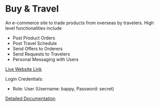 # Buy & Travel
An e-commerce site to trade products from overseas by travelers. High level functionalities include
- Post Product Orders
- Post Travel Schedule
- Send Offers to Orderers
- Send Requests to Travelers
- Personal Messaging with Users

[Live Website Link](http://buyandtravel.infinityfreeapp.com/)

Login Credentials:
- Role: User (Username: bappy, Password: secret)

[Detailed Documentation](https://1drv.ms/b/s!Ama1lLPSmmB4p2ZMmvx8UJ71hICM?e=0cXfqI)
